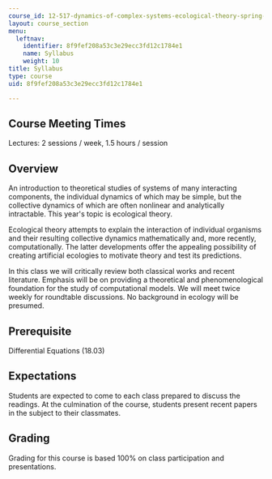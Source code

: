 ```yaml
---
course_id: 12-517-dynamics-of-complex-systems-ecological-theory-spring-2001
layout: course_section
menu:
  leftnav:
    identifier: 8f9fef208a53c3e29ecc3fd12c1784e1
    name: Syllabus
    weight: 10
title: Syllabus
type: course
uid: 8f9fef208a53c3e29ecc3fd12c1784e1

---
```


Course Meeting Times
--------------------

Lectures: 2 sessions / week, 1.5 hours / session

Overview
--------

An introduction to theoretical studies of systems of many interacting components, the individual dynamics of which may be simple, but the collective dynamics of which are often nonlinear and analytically intractable. This year's topic is ecological theory.

Ecological theory attempts to explain the interaction of individual organisms and their resulting collective dynamics mathematically and, more recently, computationally. The latter developments offer the appealing possibility of creating artificial ecologies to motivate theory and test its predictions.

In this class we will critically review both classical works and recent literature. Emphasis will be on providing a theoretical and phenomenological foundation for the study of computational models. We will meet twice weekly for roundtable discussions. No background in ecology will be presumed.

Prerequisite
------------

Differential Equations (18.03)

Expectations
------------

Students are expected to come to each class prepared to discuss the readings. At the culmination of the course, students present recent papers in the subject to their classmates.

Grading
-------

Grading for this course is based 100% on class participation and presentations.